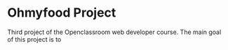 # Ohmyfood Project
Third project of the Openclassroom web developer course. The main goal of this project is to
